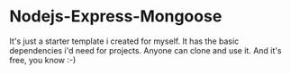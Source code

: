 # Nodejs-Express-Mongoose
It's just a starter template i created for myself. It has the basic dependencies i'd need for projects. Anyone can clone and use it. And it's free, you know :-)